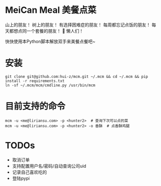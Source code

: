 # **M**ei**C**an **M**eal 美餐点菜

山上的朋友！
树上的朋友！
有选择困难症的朋友！
每周都忘记点饭的朋友！
每天都想点同一个套餐的朋友！
:ghost: 懒人们！

快快使用本Python脚本解放双手来美餐点餐吧~


# 安装

```
git clone git@github.com:hui-z/mcm.git ~/.mcm && cd ~/.mcm && pip install -r requirements.txt
ln -sf ~/.mcm/mcm/cmdline.py /usr/bin/mcm
```


# 目前支持的命令

```
mcm -u <me@liriansu.com> -p <hunter2>  # 查询下次可以点的菜
mcm -u <me@liriansu.com> -p <hunter2> -o 香酥  # 点香酥鸡腿
```


# TODOs

* 取消订单
* 支持配置用户名/密码/自动查询公司uid
* 记录自己喜欢吃的
* 登陆pypi

